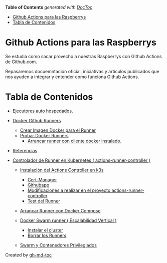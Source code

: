 <!-- START doctoc generated TOC please keep comment here to allow auto update -->
<!-- DON'T EDIT THIS SECTION, INSTEAD RE-RUN doctoc TO UPDATE -->
**Table of Contents**  *generated with [DocToc](https://github.com/thlorenz/doctoc)*

- [Github Actions para las Raspberrys](#github-actions-para-las-raspberrys)
- [Tabla de Contenidos](#tabla-de-contenidos)

<!-- END doctoc generated TOC please keep comment here to allow auto update -->

# Github Actions para las Raspberrys

Se estudia como sacar provecho a nuestras Raspberrys con Github Actions
de Github.com.

Repasaremos docuemntación oficial, iniciativas y artículos publicados que nos
ayuden a integrar y entender como funciona Github Actions.



# Tabla de Contenidos
<!--ts-->



   * [Ejecutores auto hospedados.](./doc/00_ejecutores-auto-hospedados.md#ejecutores-auto-hospedados)

   * [Docker Github Runners](./doc/01_docker-runner.md#docker-github-runners)
      * [Crear Imagen Docker para el Runner](./doc/01_docker-runner.md#crear-imagen-docker-para-el-runner)
      * [Probar Docker Runners](./doc/01_docker-runner.md#probar-docker-runners)
         * [Arrancar runner con cliente docker instalado.](./doc/01_docker-runner.md#arrancar-runner-con-cliente-docker-instalado)

   * [Referencias](./doc/99_referencias.md#referencias)

   * [Controlador de Runner en Kubernetes ( actions-runner-controller )](./doc/actions-runner-controller-arm.md#controlador-de-runner-en-kubernetes--actions-runner-controller-)
      * [Instalación del Actions Controller en k3s](./doc/actions-runner-controller-arm.md#instalación-del-actions-controller-en-k3s)
         * [Cert-Manager](./doc/actions-runner-controller-arm.md#cert-manager)
         * [Githubapp](./doc/actions-runner-controller-arm.md#githubapp)
         * [Modificaciones a realizar en el proyecto actions-runner-controller](./doc/actions-runner-controller-arm.md#modificaciones-a-realizar-en-el-proyecto-actions-runner-controller)
         * [Test del Runner](./doc/actions-runner-controller-arm.md#test-del-runner)

      * [Arrancar Runner con Docker Compose](./doc/docker-compose-runner.md#arrancar-runner-con-docker-compose)

      * [Docker Swarm runner ( Escalabilidad Vertical )](./doc/docker-swarm-runners.md#docker-swarm-runner--escalabilidad-vertical-)
         * [Instalar el cluster](./doc/docker-swarm-runners.md#instalar-el-cluster)
         * [Borrar los Runners](./doc/docker-swarm-runners.md#borrar-los-runners)
      * [Swarm y Contenedores Privilegiados](./doc/docker-swarm-runners.md#swarm-y-contenedores-privilegiados)

Created by [gh-md-toc](https://github.com/ekalinin/github-markdown-toc)

<!-- Added by: jmmirand, at: date +%d-%m-%Y-->

<!--te-->
